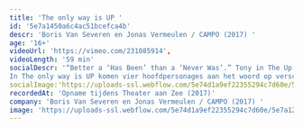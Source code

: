 ```yaml
---
title: 'The only way is UP '
id: '5e7a1450a6c4ac51bcefca4b'
descr: 'Boris Van Severen en Jonas Vermeulen / CAMPO (2017) '
age: '16+'
videoUrl: 'https://vimeo.com/231085914',
videoLength: '59 min'
socialDescr: '“Better a ‘Has Been’ than a ‘Never Was’.” Tony in The Up Series, BBC
In The only way is UP komen vier hoofdpersonages aan het woord op verschillende sleutelmomenten in hun leven: als kind, puber, jongvolwassene, dertiger, veertiger en vijftiger. Hoezeer verandert je houding tegenover bepaalde thema’s naarmate je ouder wordt? In hoeverre is de manier waarop je in het leven staat al van jongs af aan bepaald? Is er een manier om ouder worden niet langer als een eliminatie van mogelijkheden te beschouwen, maar als iets om naar uit te kijken?'
socialImage:'https://uploads-ssl.webflow.com/5e74d1a9ef22355294c7d60e/5e7a122e90876cdade2890e2_Campo_12997__l3a9137_thomas_dhanens-med.jpg'
recordedAt: 'Opname tijdens Theater aan Zee (2017)'
company: 'Boris Van Severen en Jonas Vermeulen / CAMPO (2017) '
image: 'https://uploads-ssl.webflow.com/5e74d1a9ef22355294c7d60e/5e7a122e90876cdade2890e2_Campo_12997__l3a9137_thomas_dhanens-med.jpg'
---
```

